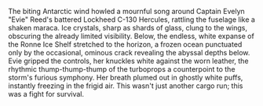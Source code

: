 The biting Antarctic wind howled a mournful song around Captain Evelyn "Evie" Reed's battered Lockheed C-130 Hercules, rattling the fuselage like a shaken maraca.  Ice crystals, sharp as shards of glass, clung to the wings, obscuring the already limited visibility.  Below, the endless, white expanse of the Ronne Ice Shelf stretched to the horizon, a frozen ocean punctuated only by the occasional, ominous crack revealing the abyssal depths below.  Evie gripped the controls, her knuckles white against the worn leather, the rhythmic thump-thump-thump of the turboprops a counterpoint to the storm's furious symphony.  Her breath plumed out in ghostly white puffs, instantly freezing in the frigid air.  This wasn't just another cargo run; this was a fight for survival.
